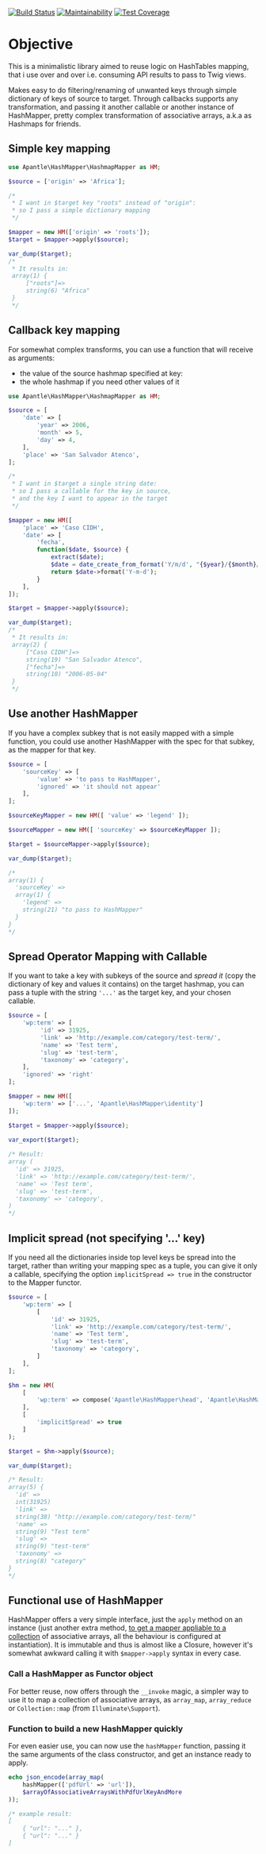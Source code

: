 [![Build Status](https://travis-ci.org/apantle/hashmapper.svg?branch=master)](https://travis-ci.org/apantle/hashmapper)  [![Maintainability](https://api.codeclimate.com/v1/badges/5fa613bc0b87e5975a6a/maintainability)](https://codeclimate.com/github/apantle/hashmapper/maintainability) [![Test Coverage](https://api.codeclimate.com/v1/badges/5fa613bc0b87e5975a6a/test_coverage)](https://codeclimate.com/github/apantle/hashmapper/test_coverage)

# Objective

This is a minimalistic library aimed to reuse logic
on HashTables mapping, that i use over and over i.e.
consuming API results to pass to Twig views.

Makes easy to do filtering/renaming of unwanted keys through simple
dictionary of keys of source to target. Through callbacks supports
any transformation, and passing it another callable or another instance
of HashMapper, pretty complex transformation of associative arrays,
a.k.a as Hashmaps for friends.

## Simple key mapping

```php
use Apantle\HashMapper\HashmapMapper as HM;

$source = ['origin' => 'Africa'];

/*
 * I want in $target key "roots" instead of "origin":
 * so I pass a simple dictionary mapping
 */

$mapper = new HM(['origin' => 'roots']);
$target = $mapper->apply($source);

var_dump($target);
/*
 * It results in:
 array(1) {
     ["roots"]=>
     string(6) "Africa"
 }
 */
```

## Callback key mapping

For somewhat complex transforms, you can use a function
that will receive as arguments:
- the value of the source hashmap specified at key:
- the whole hashmap if you need other values of it

```php
use Apantle\HashMapper\HashmapMapper as HM;

$source = [
    'date' => [
        'year' => 2006,
        'month' => 5,
        'day' => 4,
    ],
    'place' => 'San Salvador Atenco',
];

/*
 * I want in $target a single string date:
 * so I pass a callable for the key in source,
 * and the key I want to appear in the target
 */

$mapper = new HM([
    'place' => 'Caso CIDH',
    'date' => [
        'fecha',
        function($date, $source) {
            extract($date);
            $date = date_create_from_format('Y/m/d', "{$year}/{$month}/{$day}");
            return $date->format('Y-m-d');
        }
    ],
]);

$target = $mapper->apply($source);

var_dump($target);
/*
 * It results in:
 array(2) {
     ["Caso CIDH"]=>
     string(19) "San Salvador Atenco",
     ["fecha"]=>
     string(10) "2006-05-04"
 }
 */
```

## Use another HashMapper 

If you have a complex subkey that is not easily mapped with a simple function,
you could use another HashMapper with the spec for that subkey, as the mapper
for that key.

```php
$source = [
    'sourceKey' => [
        'value' => 'to pass to HashMapper',
        'ignored' => 'it should not appear'
    ],
];

$sourceKeyMapper = new HM([ 'value' => 'legend' ]);

$sourceMapper = new HM([ 'sourceKey' => $sourceKeyMapper ]);

$target = $sourceMapper->apply($source);

var_dump($target);

/*
array(1) {
  'sourceKey' =>
  array(1) {
    'legend' =>
    string(21) "to pass to HashMapper"
  }
}
*/
```

## Spread Operator Mapping with Callable

If you want to take a key with subkeys of the source and _spread it_ (copy
the dictionary of key and values it contains) on the target hashmap, you
can pass a tuple with the string `'...'` as the target key, and your chosen callable.

```php
$source = [
    'wp:term' => [
         'id' => 31925,
         'link' => 'http://example.com/category/test-term/',
         'name' => 'Test term',
         'slug' => 'test-term',
         'taxonomy' => 'category',
    ],
    'ignored' => 'right'
];

$mapper = new HM([
    'wp:term' => ['...', 'Apantle\HashMapper\identity']
]);

$target = $mapper->apply($source);

var_export($target);
    
/* Result:
array (
  'id' => 31925,
  'link' => 'http://example.com/category/test-term/',
  'name' => 'Test term',
  'slug' => 'test-term',
  'taxonomy' => 'category',
)
*/
```

## Implicit spread (not specifying '...' key)

If you need all the dictionaries inside top level keys be spread into the
target, rather than writing your mapping spec as a tuple, you can give it
only a callable, specifying the option `implicitSpread => true` in the
constructor to the Mapper functor.

```php
$source = [
    'wp:term' => [
        [
            'id' => 31925,
            'link' => 'http://example.com/category/test-term/',
            'name' => 'Test term',
            'slug' => 'test-term',
            'taxonomy' => 'category',
        ]
    ],
];

$hm = new HM(
    [
        'wp:term' => compose('Apantle\HashMapper\head', 'Apantle\HashMapper\identity'),
    ],
    [
        'implicitSpread' => true
    ]
);

$target = $hm->apply($source);

var_dump($target);

/* Result:
array(5) {
  'id' =>
  int(31925)
  'link' =>
  string(38) "http://example.com/category/test-term/"
  'name' =>
  string(9) "Test term"
  'slug' =>
  string(9) "test-term"
  'taxonomy' =>
  string(8) "category"
}
*/
 ``` 
## Functional use of HashMapper

HashMapper offers a very simple interface, just the `apply` method on an instance
(just another extra method, [to get a mapper appliable to a collection](https://github.com/apantle/hashmapper/issues/1)
of associative arrays, all the behaviour is configured at instantiation). It is immutable and thus is
almost like a Closure, however it's somewhat awkward calling it with `$mapper->apply`
syntax in every case.

### Call a HashMapper as Functor object

For better reuse, now offers through the `__invoke` magic, a simpler way to use
it to map a collection of associative arrays, as `array_map`, `array_reduce` or
`Collection::map` (from `Illuminate\Support`). 

### Function to build a new HashMapper quickly

For even easier use, you can now use the `hashMapper` function, passing it the
same arguments of the class constructor, and get an instance ready to apply.

```php
echo json_encode(array_map(
    hashMapper(['pdfUrl' => 'url']),
    $arrayOfAssociativeArraysWithPdfUrlKeyAndMore
));

/* example result:
[
    { "url": "..." },
    { "url": "..." }
]
```

